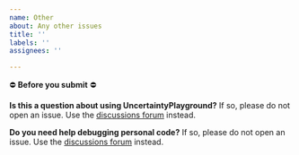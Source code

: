 ```yaml
---
name: Other
about: Any other issues
title: ''
labels: ''
assignees: ''

---
```


:no_entry: **Before you submit** :no_entry:

**Is this a question about using UncertaintyPlayground?**
If so, please do not open an issue.
Use the [discussions forum](https://github.com/unco3892/uncertaintyplayground/discussions) instead.

**Do you need help debugging personal code?**
If so, please do not open an issue.
Use the [discussions forum](https://github.com/unco3892/uncertaintyplayground/discussions) instead.
